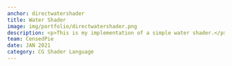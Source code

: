 ```yaml
---
anchor: directwatershader
title: Water Shader
image: img/portfolio/directwatershader.png
description: <p>This is my implementation of a simple water shader.</p><p>The shader uses a simple function to generate simple waves with gradient depth coloring which can be directed toward a point.</p></p><p>Source code here</p><a href="https://github.com/CensedPie/SimpleWaterShaderUnity">https://github.com/CensedPie/SimpleWaterShaderUnity</a> 
team: CensedPie
date: JAN 2021
category: CG Shader Language
---
```

